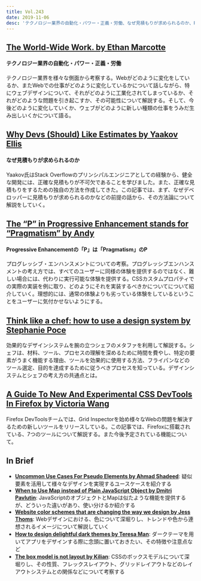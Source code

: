 ```yaml
---
title: Vol.243
date: 2019-11-06
desc: 'テクノロジー業界の自動化・パワー・正義・労働、なぜ見積もりが求められるのか、Progressive Enhancementの「P」は「Pragmatism」のP、ほか計10リンク'
---
```


## [The World-Wide Work. by Ethan Marcotte](https://ethanmarcotte.com/wrote/the-world-wide-work/)

#### テクノロジー業界の自動化・パワー・正義・労働

テクノロジー業界を様々な側面から考察する。Webがどのように変化をしているか、またWebでの仕事がどのように変化しているかについて話しながら、特にウェブデザインについて、それがどのように工業化されてしまっているか、それがどのような問題を引き起こすか、その可能性について解説する。そして、今後どのように変化していくか、ウェブがどのように新しい種類の仕事をうみだ生み出しいくかについて語る。

## [Why Devs (Should) Like Estimates by Yaakov Ellis](https://stackoverflow.blog/2019/10/23/why-devs-should-like-estimates/)

#### なぜ見積もりが求められるのか
Yaakov氏はStack Overflowのプリンシパルエンジニアとしての経験から、健全な開発には、正確な見積もりが不可欠であることを学びました。また、正確な見積もりをするための独自の方法を作成してきた。この記事では、まず、なぜデベロッパーに見積もりが求められるのかなどの前提の話から、その方法論について解説をしていく。

## [The “P” in Progressive Enhancement stands for “Pragmatism” by Andy](https://hankchizljaw.com/wrote/the-p-in-progressive-enhancement-stands-for-pragmatism/)

#### Progressive Enhancementの「P」は「Pragmatism」のP
プログレッシブ・エンハンスメントについての考察。プログレッシブエンハンスメントの考え方では、すべてのユーザーに同様の体験を提供するのではなく、難しい場合には、代わりに実行可能な体験を提供する。CSSカスタムプロパティでの実際の実装を例に取り、どのようにそれを実装するべきかについてについて紹介していく。理想的には、通常の体験よりも劣っている体験をしているということをユーザーに気付かせないようにする。

## [Think like a chef: how to use a design system by Stephanie Poce](https://ux.shopify.com/think-like-a-chef-how-to-use-a-design-system-ae1f0e0e0dd7)

効果的なデザインシステムを腕の立つシェフのメタファを利用して解説する。シェフは、材料、ツール、プロセスの理解を深めるために時間を費やし、特定の要素がうまく機能する理由、ツールを効果的に使用する方法、フライパンなどのツール選定、目的を達成するために従うべきプロセスを知っている。デザインシステムとシェフの考え方の共通点とは。

## [A Guide To New And Experimental CSS DevTools In Firefox by Victoria Wang](https://www.smashingmagazine.com/2019/10/guide-new-experimental-css-devtools-firefox/)

Firefox DevToolsチームでは、Grid Inspectorを始め様々なWebの問題を解決するための新しいツールをリリースしている。この記事では、Firefoxに搭載されている、7つのツールについて解説する。また今後予定されている機能について。

## In Brief
- [**Uncommon Use Cases For Pseudo Elements by Ahmad Shadeed**](https://ishadeed.com/article/unusual-use-cases-pseudo-elements/): 疑似要素を活用して様々なデザインを実現するユースケースを紹介する
- [**When to Use Map instead of Plain JavaScript Object by Dmitri Pavlutin**](https://dmitripavlutin.com/maps-vs-plain-objects-javascript/): JavaScriptのオブジェクトとMapは似たような機能を提供するが、どういった違いがあり、使い分けるか紹介する
- [**Website color schemes that are changing the way we design by Jess Thoms**](https://www.invisionapp.com/inside-design/website-color-schemes/): Webデザインにおける、色について深堀りし、トレンドや色から連想されるイメージについて解説していく
- [**How to design delightful dark themes by Teresa Man**](https://blog.superhuman.com/how-to-design-delightful-dark-themes-7b3da644ff1f): ダークテーマを用いてアプリをデザインする際に念頭に置いておきたい、その特徴や注意点など
- [**The box model is not layout by Kilian**](https://kilianvalkhof.com/2019/design/the-box-model-is-not-layout/): CSSのボックスモデルについて深堀りし、その性質、フレックスレイアウト、グリッドレイアウトなどのレイアウトシステムとの関係などについて考察する

